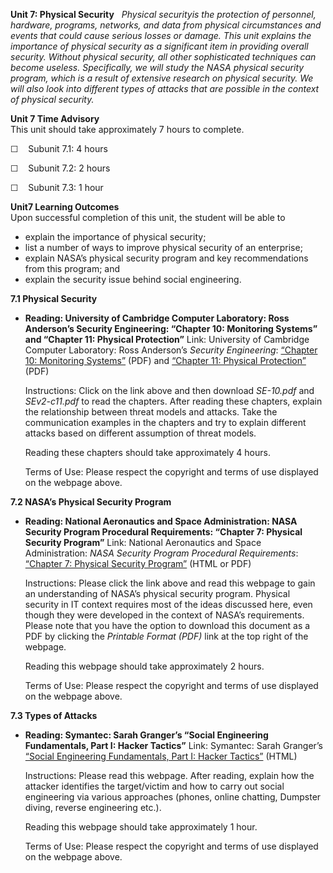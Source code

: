 **Unit 7: Physical Security** <span id="7"></span> 
*Physical securityis the protection of personnel, hardware, programs,
networks, and data from physical circumstances and events that could
cause serious losses or damage. This unit explains the importance of
physical security as a significant item in providing overall security.
Without physical security, all other sophisticated techniques can become
useless. Specifically, we will study the NASA physical security program,
which is a result of extensive research on physical security. We will
also look into different types of attacks that are possible in the
context of physical security.*

**Unit 7 Time Advisory**  
This unit should take approximately 7 hours to complete.  
  
 ☐    Subunit 7.1: 4 hours  
  
 ☐    Subunit 7.2: 2 hours  
  
 ☐    Subunit 7.3: 1 hour

**Unit7 Learning Outcomes**  
Upon successful completion of this unit, the student will be able to
-   explain the importance of physical security;
-   list a number of ways to improve physical security of an enterprise;
-   explain NASA’s physical security program and key recommendations
    from this program; and
-   explain the security issue behind social engineering.

**7.1 Physical Security** <span id="7.1"></span> 
-   **Reading: University of Cambridge Computer Laboratory: Ross
    Anderson’s Security Engineering: “Chapter 10: Monitoring Systems”
    and “Chapter 11: Physical Protection”**
    Link: University of Cambridge Computer Laboratory: Ross Anderson’s
    *Security Engineering*: [“Chapter 10: Monitoring
    Systems”](http://www.cl.cam.ac.uk/~rja14/Papers/) (PDF) and
    [“Chapter 11: Physical
    Protection”](http://www.cl.cam.ac.uk/~rja14/Papers/SEv2-c11.pdf)
    (PDF)  
      
     Instructions: Click on the link above and then download *SE-10.pdf*
    and *SEv2-c11.pdf* to read the chapters. After reading these
    chapters, explain the relationship between threat models and
    attacks. Take the communication examples in the chapters and try to
    explain different attacks based on different assumption of threat
    models.  
      
     Reading these chapters should take approximately 4 hours.  
      
     Terms of Use: Please respect the copyright and terms of use
    displayed on the webpage above.

**7.2 NASA’s Physical Security Program** <span id="7.2"></span> 
-   **Reading: National Aeronautics and Space Administration: NASA
    Security Program Procedural Requirements: “Chapter 7: Physical
    Security Program”**
    Link: National Aeronautics and Space Administration: *NASA Security
    Program Procedural Requirements*: [“Chapter 7: Physical Security
    Program”](http://nodis3.gsfc.nasa.gov/displayDir.cfm?Internal_ID=N_PR_1600_0001_&page_name=Chapter7)
    (HTML or PDF)  
      
     Instructions: Please click the link above and read this webpage to
    gain an understanding of NASA’s physical security program. Physical
    security in IT context requires most of the ideas discussed here,
    even though they were developed in the context of NASA’s
    requirements. Please note that you have the option to download this
    document as a PDF by clicking the *Printable Format (PDF)* link at
    the top right of the webpage.  
      
     Reading this webpage should take approximately 2 hours.  
      
     Terms of Use: Please respect the copyright and terms of use
    displayed on the webpage above.

**7.3 Types of Attacks** <span id="7.3"></span> 
-   **Reading: Symantec: Sarah Granger’s “Social Engineering
    Fundamentals, Part I: Hacker Tactics”**
    Link: Symantec: Sarah Granger’s [“Social Engineering Fundamentals,
    Part I: Hacker
    Tactics”](http://www.symantec.com/connect/articles/social-engineering-fundamentals-part-i-hacker-tactics)
    (HTML)  
      
     Instructions: Please read this webpage. After reading, explain how
    the attacker identifies the target/victim and how to carry out
    social engineering via various approaches (phones, online chatting,
    Dumpster diving, reverse engineering etc.).  
      
     Reading this webpage should take approximately 1 hour.  
      
     Terms of Use: Please respect the copyright and terms of use
    displayed on the webpage above.


